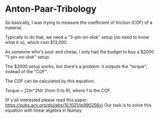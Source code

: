 # Anton-Paar-Tribology
So basically, I was trying to measure the coefficient of friction (COF) of a material. 

Typically to do that, we need a "3-pin-on-disk" setup (no need to know what it is), which cost $13,000.

As someone who's poor and cheap, I only had the budget to buy a $2000 "1-pin-on-disk" setup. 

The $2000 setup works, but there's a problem: it outputs the "torque", instead of the "COF".

The COF can be calculated by this equation:

Torque = ∫2πr^2fdr (from 0 to R), 
where f is the COF. 

(If y'all interested please read this paper: https://pubs.acs.org/doi/abs/10.1021/jp990256v)
Our task is to solve this equation with linear algebra in Numpy.

